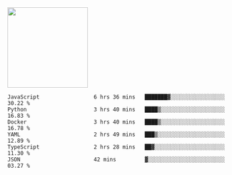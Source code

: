 <img height="180em" src="https://github-readme-stats.vercel.app/api?username=toadkarter&show_icons=true&hide_border=true&&count_private=true&include_all_commits=true" />

<!--START_SECTION:waka-->

```text
JavaScript                 6 hrs 36 mins   ███████▓░░░░░░░░░░░░░░░░░   30.22 %
Python                     3 hrs 40 mins   ████▒░░░░░░░░░░░░░░░░░░░░   16.83 %
Docker                     3 hrs 40 mins   ████▒░░░░░░░░░░░░░░░░░░░░   16.78 %
YAML                       2 hrs 49 mins   ███▒░░░░░░░░░░░░░░░░░░░░░   12.89 %
TypeScript                 2 hrs 28 mins   ██▓░░░░░░░░░░░░░░░░░░░░░░   11.30 %
JSON                       42 mins         ▓░░░░░░░░░░░░░░░░░░░░░░░░   03.27 %
```

<!--END_SECTION:waka-->

